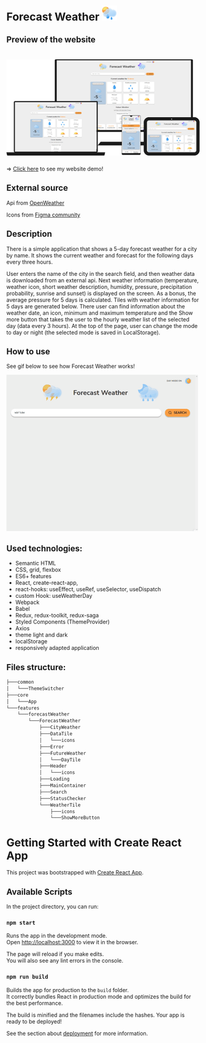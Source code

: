 # Forecast Weather <img src="public/icon.png" width="40">

## Preview of the website 
# ![forecast-weather](./forecast-weather.jpg)
=> [Click here](https://izabelanowak.github.io/forecast-weather/) to see my website demo!
## External source
Api from [OpenWeather](https://openweathermap.org/forecast5)

Icons from [Figma community](https://www.figma.com/community/file/972934576657989859)

## Description
There is a simple application that shows a 5-day forecast weather for a city by name. It shows the current weather and forecast for the following days every three hours.

User enters the name of the city in the search field, and then weather data is downloaded from an external api. 
Next weather information (temperature, weather icon, short weather description, humidity, pressure, precipitation probability, sunrise and sunset) is displayed on the screen.
As a bonus, the average pressure for 5 days is calculated.
Tiles with weather information for 5 days are generated below. There user can find information about the weather date, an icon, minimum and maximum temperature and the Show more button that takes the user to the hourly weather list of the selected day (data every 3 hours).
At the top of the page, user can change the mode to day or night (the selected mode is saved in LocalStorage).


## How to use
See gif below to see how Forecast Weather works!

![Gif demo](./demo.gif)

## Used technologies: 
- Semantic HTML
- CSS, grid, flexbox
- ES6+ features
- React, create-react-app, 
- react-hooks: useEffect, useRef, useSelector, useDispatch
- custom Hook: useWeatherDay
- Webpack
- Babel
- Redux, redux-toolkit, redux-saga
- Styled Components (ThemeProvider)
- Axios
- theme light and dark
- localStorage
- responsively adapted application

## Files structure:
```markdown
├───common
│   └───ThemeSwitcher
├───core
│   └───App
└───features
    └───forecastWeather
        └───ForecastWeather
            ├───CityWeather
            ├───DataTile
            │   └───icons
            ├───Error
            ├───FutureWeather
            │   └───DayTile
            ├───Header
            │   └───icons
            ├───Loading
            ├───MainContainer
            ├───Search
            ├───StatusChecker
            └───WeatherTile
                ├───icons
                └───ShowMoreButton
```
# Getting Started with Create React App

This project was bootstrapped with [Create React App](https://github.com/facebook/create-react-app).

## Available Scripts

In the project directory, you can run:

### `npm start`

Runs the app in the development mode.\
Open [http://localhost:3000](http://localhost:3000) to view it in the browser.

The page will reload if you make edits.\
You will also see any lint errors in the console.

### `npm run build`

Builds the app for production to the `build` folder.\
It correctly bundles React in production mode and optimizes the build for the best performance.

The build is minified and the filenames include the hashes.
Your app is ready to be deployed!

See the section about [deployment](https://facebook.github.io/create-react-app/docs/deployment) for more information.